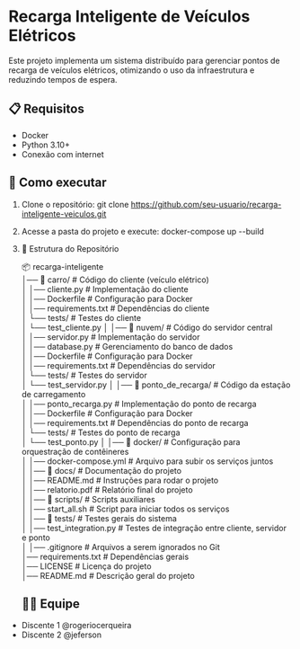 # Recarga Inteligente de Veículos Elétricos

Este projeto implementa um sistema distribuído para gerenciar pontos de recarga de veículos elétricos, otimizando o uso da infraestrutura e reduzindo tempos de espera.

## 📋 Requisitos
- Docker
- Python 3.10+
- Conexão com internet

## 🚀 Como executar
1. Clone o repositório:
   git clone https://github.com/seu-usuario/recarga-inteligente-veiculos.git

2. Acesse a pasta do projeto e execute:
   docker-compose up --build

3. 📂 Estrutura do Repositório <br>

    📦 recarga-inteligente <br>
│── 📂 carro/                    # Código do cliente (veículo elétrico) <br>
│   │── cliente.py                # Implementação do cliente <br>
│   │── Dockerfile                 # Configuração para Docker <br>
│   │── requirements.txt           # Dependências do cliente <br>
│   └── tests/                     # Testes do cliente <br>
│       └── test_cliente.py
│
│── 📂 nuvem/                    # Código do servidor central <br>
│   │── servidor.py                # Implementação do servidor <br>
│   │── database.py                # Gerenciamento do banco de dados <br>
│   │── Dockerfile                 # Configuração para Docker <br>
│   │── requirements.txt           # Dependências do servidor <br>
│   └── tests/                     # Testes do servidor<br> 
│       └── test_servidor.py
│
│── 📂 ponto_de_recarga/          # Código da estação de carregamento <br>
│   │── ponto_recarga.py           # Implementação do ponto de recarga <br>
│   │── Dockerfile                 # Configuração para Docker <br>
│   │── requirements.txt           # Dependências do ponto de recarga <br>
│   └── tests/                     # Testes do ponto de recarga <br>
│       └── test_ponto.py
│
│── 📂 docker/                    # Configuração para orquestração de contêineres <br>
│   │── docker-compose.yml         # Arquivo para subir os serviços juntos <br>
│
│── 📂 docs/                      # Documentação do projeto <br>
│   │── README.md                  # Instruções para rodar o projeto <br>
│   │── relatorio.pdf               # Relatório final do projeto <br>
│
│── 📂 scripts/                   # Scripts auxiliares <br>
│   │── start_all.sh               # Script para iniciar todos os serviços <br>
│
│── 📂 tests/                     # Testes gerais do sistema <br>
│   │── test_integration.py        # Testes de integração entre cliente, servidor e ponto <br>
│
│── .gitignore                     # Arquivos a serem ignorados no Git <br>
│── requirements.txt                # Dependências gerais <br>
│── LICENSE                         # Licença do projeto <br>
│── README.md                       # Descrição geral do projeto <br>


     ## 👨‍💻 Equipe <br>
- Discente 1 @rogeriocerqueira <br>
- Discente 2 @jeferson <br>
